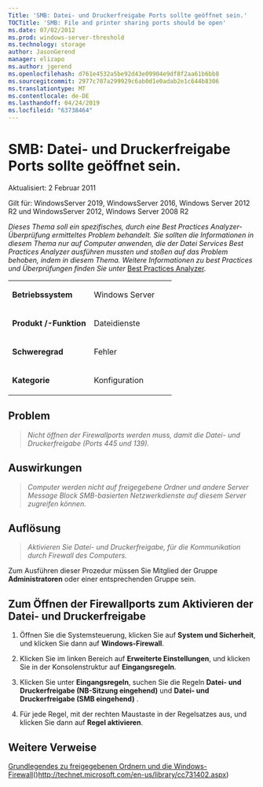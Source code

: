 ```yaml
---
Title: 'SMB: Datei- und Druckerfreigabe Ports sollte geöffnet sein.'
TOCTitle: 'SMB: File and printer sharing ports should be open'
ms.date: 07/02/2012
ms.prod: windows-server-threshold
ms.technology: storage
author: JasonGerend
manager: elizapo
ms.author: jgerend
ms.openlocfilehash: d761e4532a5be92d43e09904e9df8f2aa61b6bb8
ms.sourcegitcommit: 2977c707a299929c6ab0d1e0adab2e1c644b8306
ms.translationtype: MT
ms.contentlocale: de-DE
ms.lasthandoff: 04/24/2019
ms.locfileid: "63738464"
---
```

# <a name="smb-file-and-printer-sharing-ports-should-be-open"></a>SMB: Datei- und Druckerfreigabe Ports sollte geöffnet sein.


Aktualisiert: 2 Februar 2011

Gilt für: WindowsServer 2019, WindowsServer 2016, Windows Server 2012 R2 und WindowsServer 2012, Windows Server 2008 R2

*Dieses Thema soll ein spezifisches, durch eine Best Practices Analyzer-Überprüfung ermitteltes Problem behandelt. Sie sollten die Informationen in diesem Thema nur auf Computer anwenden, die der Datei Services Best Practices Analyzer ausführen mussten und stoßen auf das Problem behoben, indem in diesem Thema. Weitere Informationen zu best Practices und Überprüfungen finden Sie unter* [Best Practices Analyzer](http://go.microsoft.com/fwlink/?linkid=122786%0d%0a).


<table>
<colgroup>
<col style="width: 50%" />
<col style="width: 50%" />
</colgroup>
<tbody>
<tr class="odd">
<td><p><strong>Betriebssystem</strong></p></td>
<td><p>Windows Server</p></td>
</tr>
<tr class="even">
<td><p><strong>Produkt /-Funktion</strong></p></td>
<td><p>Dateidienste</p></td>
</tr>
<tr class="odd">
<td><p><strong>Schweregrad</strong></p></td>
<td><p>Fehler</p></td>
</tr>
<tr class="even">
<td><p><strong>Kategorie</strong></p></td>
<td><p>Konfiguration</p></td>
</tr>
</tbody>
</table>

## <a name="issue"></a>Problem

> *Nicht öffnen der Firewallports werden muss, damit die Datei- und Druckerfreigabe (Ports 445 und 139).*

## <a name="impact"></a>Auswirkungen

> *Computer werden nicht auf freigegebene Ordner und andere Server Message Block SMB-basierten Netzwerkdienste auf diesem Server zugreifen können.*

## <a name="resolution"></a>Auflösung

> *Aktivieren Sie Datei- und Druckerfreigabe, für die Kommunikation durch Firewall des Computers.*

Zum Ausführen dieser Prozedur müssen Sie Mitglied der Gruppe **Administratoren** oder einer entsprechenden Gruppe sein.

## <a name="to-open-the-firewall-ports-to-enable-file-and-printer-sharing"></a>Zum Öffnen der Firewallports zum Aktivieren der Datei- und Druckerfreigabe

1.  Öffnen Sie die Systemsteuerung, klicken Sie auf **System und Sicherheit**, und klicken Sie dann auf **Windows-Firewall**.

2.  Klicken Sie im linken Bereich auf **Erweiterte Einstellungen**, und klicken Sie in der Konsolenstruktur auf **Eingangsregeln**.

3.  Klicken Sie unter **Eingangsregeln**, suchen Sie die Regeln **Datei- und Druckerfreigabe (NB-Sitzung eingehend)** und **Datei- und Druckerfreigabe (SMB eingehend)** .

4.  Für jede Regel, mit der rechten Maustaste in der Regelsatzes aus, und klicken Sie dann auf **Regel aktivieren**.

## <a name="additional-references"></a>Weitere Verweise

[Grundlegendes zu freigegebenen Ordnern und die Windows-Firewall](http://technet.microsoft.com/en-us/library/cc731402.aspx)()http://technet.microsoft.com/en-us/library/cc731402.aspx)

